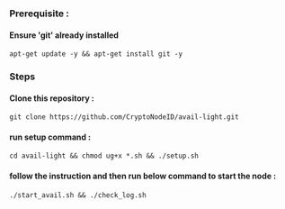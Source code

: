 ### Prerequisite :
#### Ensure 'git' already installed
    apt-get update -y && apt-get install git -y
### Steps
#### Clone this repository :
    git clone https://github.com/CryptoNodeID/avail-light.git
#### run setup command : 
    cd avail-light && chmod ug+x *.sh && ./setup.sh
#### follow the instruction and then run below command to start the node :
    ./start_avail.sh && ./check_log.sh